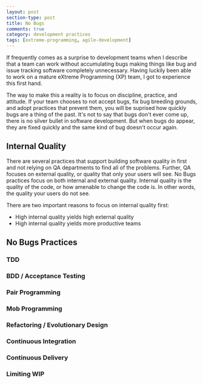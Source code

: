 ```yaml
---
layout: post
section-type: post
title: No Bugs 
comments: true
category: development practices
tags: [extreme-programming, agile-development]
---
```


If frequently comes as a surprise to development teams when I describe that a team can work without accumulating bugs making things like bug and issue tracking software completely unnecessary. Having luckily been able to work on a mature eXtreme Programming (XP) team, I got to experience this first hand. 

The way to make this a reality is to focus on discipline, practice, and attitude. If your team chooses to not accept bugs, fix bug breeding grounds, and adopt practices that prevent them, you will be suprised how quickly bugs are a thing of the past. It's not to say that bugs don't ever come up, there is no silver bullet in software development. But when bugs do appear, they are fixed quickly and the same kind of bug doesn't occur again.

## Internal Quality

There are several practices that support building software quality in first and not relying on QA departments to find all of the problems. Further, QA focuses on external quality, or quality that only your users will see. No Bugs practices focus on both internal and external quality. Internal quality is the quality of the code, or how amenable to change the code is. In other words, the quality your users do not see. 

There are two important reasons to focus on internal quality first:
* High internal quality yields high external quality
* High internal quality yields more productive teams

## No Bugs Practices

### TDD

### BDD / Acceptance Testing

### Pair Programming

### Mob Programming

### Refactoring / Evolutionary Design

### Continuous Integration

### Continuous Delivery

### Limiting WIP
